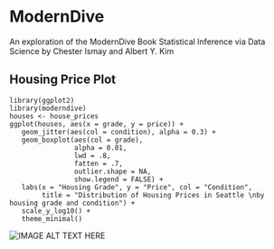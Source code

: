 # ModernDive
An exploration of the ModernDive Book Statistical Inference via Data Science by Chester Ismay and Albert Y. Kim

## Housing Price Plot

```{r}
library(ggplot2)
library(moderndive)
houses <- house_prices
ggplot(houses, aes(x = grade, y = price)) +
   geom_jitter(aes(col = condition), alpha = 0.3) +
   geom_boxplot(aes(col = grade), 
                alpha = 0.01, 
                lwd = .8,
                fatten = .7,
                outlier.shape = NA, 
                show.legend = FALSE) +
   labs(x = "Housing Grade", y = "Price", col = "Condition",
        title = "Distribution of Housing Prices in Seattle \nby housing grade and condition") +
   scale_y_log10() + 
   theme_minimal()
```
![IMAGE ALT TEXT HERE](https://raw.githubusercontent.com/carstenstann/ModernDive/master/SeattleHousePriceBoxplot.png)